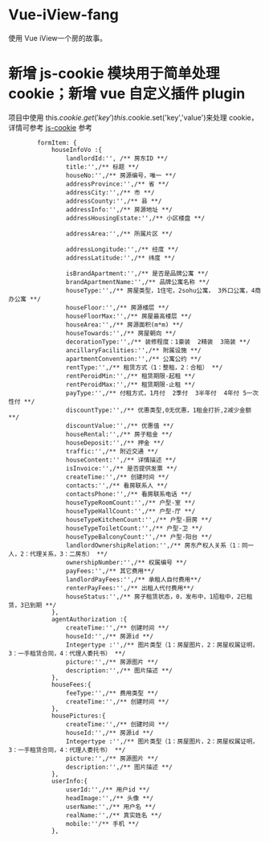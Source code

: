 # Vue-iView-fang
使用 Vue iView一个房的故事。

# 新增 js-cookie 模块用于简单处理 cookie；新增 vue 自定义插件 plugin
项目中使用 this.$cookie.get('key') this.$cookie.set('key','value')来处理 cookie，详情可参考 [js-cookie](https://github.com/js-cookie/js-cookie) 参考


            formItem: {
                houseInfoVo :{
                    landlordId:'', /** 房东ID **/
                    title:'',/** 标题 **/ 
                    houseNo:'',/** 房源编号，唯一 **/
                    addressProvince:'',/** 省 **/
                    addressCity:'',/** 市 **/
                    addressCounty:'',/** 县 **/
                    addressInfo:'',/** 房源地址 **/
                    addressHousingEstate:'',/** 小区楼盘 **/

                    addressArea:'',/** 所属片区 **/

                    addressLongitude:'',/** 经度 **/
                    addressLatitude:'',/** 纬度 **/

                    isBrandApartment:'',/** 是否是品牌公寓 **/
                    brandApartmentName:'',/** 品牌公寓名称 **/
                    houseType:'',/** 房屋类型，1住宅，2sohu公寓， 3外口公寓，4商办公寓 **/
                    houseFloor:'',/** 房源楼层 **/
                    houseFloorMax:'',/** 房屋最高楼层 **/
                    houseArea:'',/** 房源面积(m*m) **/
                    houseTowards:'',/** 房屋朝向 **/
                    decorationType:'',/** 装修程度：1豪装  2精装  3简装 **/
                    ancillaryFacilities:'',/** 附属设施 **/
                    apartmentConvention:'',/** 公寓公约 **/
                    rentType:'',/** 租赁方式（1：整租，2：合租） **/
                    rentPeroidMin:'',/** 租赁期限-起租 **/
                    rentPeroidMax:'',/** 租赁期限-止租 **/
                    payType:'',/** 付租方式，1月付  2季付  3半年付  4年付 5一次性付 **/
                    discountType:'',/** 优惠类型,0无优惠，1租金打折,2减少金额 **/
                    discountValue:'',/** 优惠值 **/
                    houseRental:'',/** 房子租金 **/
                    houseDeposit:'',/** 押金 **/
                    traffic:'',/** 附近交通 **/
                    houseContent:'',/** 详情描述 **/
                    isInvoice:'',/** 是否提供发票 **/
                    createTime:'',/** 创建时间 **/
                    contacts:'',/** 看房联系人 **/
                    contactsPhone:'',/** 看房联系电话 **/
                    houseTypeRoomCount:'',/** 户型-室 **/
                    houseTypeHallCount:'',/** 户型-厅 **/
                    houseTypeKitchenCount:'',/** 户型-厨房 **/
                    houseTypeToiletCount:'',/** 户型-卫 **/
                    houseTypeBalconyCount:'',/** 户型-阳台 **/
                    landlordOwnershipRelation:'',/** 房东产权人关系（1：同一人，2：代理关系，3：二房东） **/
                    ownershipNumber:'',/** 权属编号 **/
                    payFees:'',/** 其它费用**/
                    landlordPayFees:'',/** 承租人自付费用**/
                    renterPayFees:'',/** 出租人代付费用**/
                    houseStatus:'',/** 房子租赁状态，0，发布中，1招租中，2已租赁，3已到期 **/
                },
                agentAuthorization :{
                    createTime:'',/** 创建时间 **/
                    houseId:'',/** 房源id **/
                    Integertype :'',/** 图片类型（1：房屋图片，2：房屋权属证明，3：一手租赁合同，4：代理人委托书） **/
                    picture:'',/** 房源图片 **/
                    description:'',/** 图片描述 **/
                },
                houseFees:{
                    feeType:'',/** 费用类型 **/
                    createTime:'',/** 创建时间 **/
                },
                housePictures:{
                    createTime:'',/** 创建时间 **/
                    houseId:'',/** 房源id **/
                    Integertype :'',/** 图片类型（1：房屋图片，2：房屋权属证明，3：一手租赁合同，4：代理人委托书） **/
                    picture:'',/** 房源图片 **/
                    description:'',/** 图片描述 **/
                },
                userInfo:{
                    userId:'',/** 用户id **/
                    headImage:'',/** 头像 **/
                    userName:'',/** 用户名 **/
                    realName:'',/** 真实姓名 **/
                    mobile:''/** 手机 **/
                },